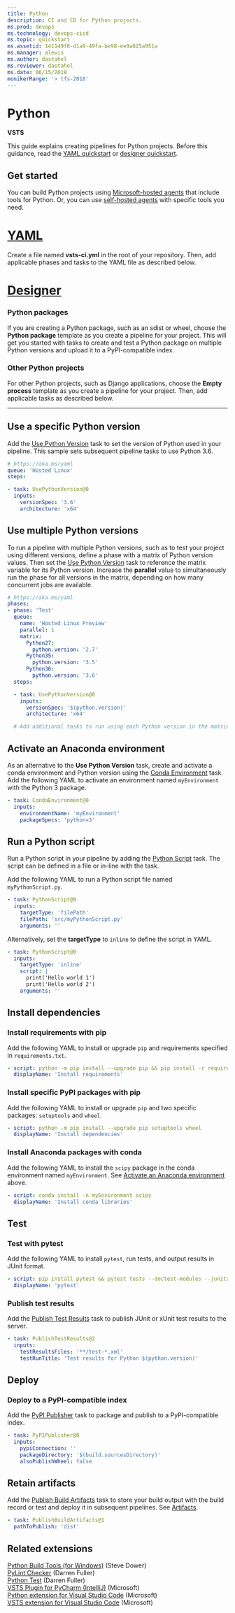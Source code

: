 ```yaml
---
title: Python
description: CI and CD for Python projects.
ms.prod: devops
ms.technology: devops-cicd
ms.topic: quickstart
ms.assetid: 141149f8-d1a9-49fa-be98-ee9a825a951a
ms.manager: alewis
ms.author: dastahel
ms.reviewer: dastahel
ms.date: 06/15/2018
monikerRange: '> tfs-2018'
---
```


# Python

**VSTS**

This guide explains creating pipelines for Python projects. Before this guidance, read the [YAML quickstart](../get-started-yaml.md) or [designer quickstart](../get-started-designer.md).

## Get started

You can build Python projects using [Microsoft-hosted agents](../agents/hosted.md) that include tools for Python. Or, you can use [self-hosted agents](../agents/agents.md#install) with specific tools you need.

# [YAML](#tab/yaml)

Create a file named **vsts-ci.yml** in the root of your repository. Then, add applicable phases and tasks to the YAML file as described below.

# [Designer](#tab/designer)

### Python packages

If you are creating a Python package, such as an sdist or wheel, choose the **Python package** template as you create a pipeline for your project. This will get you started with tasks to create and test a Python package on multiple Python versions and upload it to a PyPI-compatible index.

### Other Python projects

For other Python projects, such as Django applications, choose the **Empty process** template as you create a pipeline for your project. Then, add applicable tasks as described below.

---

## Use a specific Python version

Add the [Use Python Version](../tasks/tool/use-python-version.md) task to set the version of Python used in your pipeline. This sample sets subsequent pipeline tasks to use Python 3.6.

```yaml
# https://aka.ms/yaml
queue: 'Hosted Linux'
steps:

- task: UsePythonVersion@0
  inputs:
    versionSpec: '3.6'
    architecture: 'x64'
```

## Use multiple Python versions

To run a pipeline with multiple Python versions, such as to test your project using different versions, define a phase with a matrix of Python version values. Then set the [Use Python Version](../tasks/tool/use-python-version.md) task to reference the matrix variable for its Python version. Increase the **parallel** value to simultaneously run the phase for all versions in the matrix, depending on how many concurrent jobs are available.

```yaml
# https://aka.ms/yaml
phases:
- phase: 'Test'
  queue:
    name: 'Hosted Linux Preview'
    parallel: 1
    matrix:
      Python27:
        python.version: '2.7'
      Python35:
        python.version: '3.5'
      Python36:
        python.version: '3.6'
  steps:

  - task: UsePythonVersion@0
    inputs:
      versionSpec: '$(python.version)'
      architecture: 'x64'

  # Add additional tasks to run using each Python version in the matrix above
```

## Activate an Anaconda environment

As an alternative to the **Use Python Version** task, create and activate a conda environment and Python version using the [Conda Environment](../tasks/package/conda-environment.md) task. Add the following YAML to activate an environment named `myEnvironment` with the Python 3 package.

```yaml
- task: CondaEnvironment@0
  inputs:
    environmentName: 'myEnvironment'
    packageSpecs: 'python=3'
```

## Run a Python script

Run a Python script in your pipeline by adding the [Python Script](../tasks/utility/python-script.md) task. The script can be defined in a file or in-line with the task.

Add the following YAML to run a Python script file named `myPythonScript.py`.

```yaml
- task: PythonScript@0
  inputs:
    targetType: 'filePath'
    filePath: 'src/myPythonScript.py'
    arguments: ''
```

Alternatively, set the **targetType** to `inline` to define the script in YAML.

```yaml
- task: PythonScript@0
  inputs:
    targetType: 'inline'
    script: |
      print('Hello world 1')
      print('Hello world 2')
    arguments: ''
```

## Install dependencies

### Install requirements with pip

Add the following YAML to install or upgrade `pip` and requirements specified in `requirements.txt`.

```yaml
- script: python -m pip install --upgrade pip && pip install -r requirements.txt
  displayName: 'Install requirements'
```

### Install specific PyPI packages with pip

Add the following YAML to install or upgrade `pip` and two specific packages: `setuptools` and `wheel`.

```yaml
- script: python -m pip install --upgrade pip setuptools wheel
  displayName: 'Install dependencies'
```

### Install Anaconda packages with conda

Add the following YAML to install the `scipy` package in the conda environment named `myEnvironment`. See [Activate an Anaconda environment](#activate-an-anaconda-environment) above.

```yaml
- script: conda install -n myEnvironment scipy
  displayName: 'Install conda libraries'
```

## Test

### Test with pytest

Add the following YAML to install `pytest`, run tests, and output results in JUnit format.

```yaml
- script: pip install pytest && pytest tests --doctest-modules --junitxml=junit/test-results.xml
  displayName: 'pytest'
```

### Publish test results

Add the [Publish Test Results](../tasks/test/publish-test-results.md) task to publish JUnit or xUnit test results to the server.

```yaml
- task: PublishTestResults@2
  inputs:
    testResultsFiles: '**/test-*.xml'
    testRunTitle: 'Test results for Python $(python.version)'
```

## Deploy

### Deploy to a PyPI-compatible index

Add the [PyPI Publisher](../tasks/package/pypi-publisher.md) task to package and publish to a PyPI-compatible index.

```yaml
- task: PyPIPublisher@0
  inputs:
    pypiConnection: ''
    packageDirectory: '$(build.sourcesDirectory)'
    alsoPublishWheel: false
```

## Retain artifacts

Add the [Publish Build Artifacts](../tasks/utility/publish-build-artifacts.md) task to store your build output with the build record or test and deploy it in subsequent pipelines. See [Artifacts](../build/artifacts.md).

```yaml
- task: PublishBuildArtifacts@1
  pathToPublish: 'dist'
```

## Related extensions

[Python Build Tools (for Windows)](https://marketplace.visualstudio.com/items?itemName=stevedower.python) (Steve Dower)  
[PyLint Checker](https://marketplace.visualstudio.com/items?itemName=dazfuller.pylint-task) (Darren Fuller)  
[Python Test](https://marketplace.visualstudio.com/items?itemName=dazfuller.pyunittest-task) (Darren Fuller)  
[VSTS Plugin for PyCharm (IntelliJ)](http://plugins.jetbrains.com/plugin/7981) (Microsoft)  
[Python extension for Visual Studio Code](https://marketplace.visualstudio.com/items?itemName=ms-python.python) (Microsoft)  
[VSTS extension for Visual Studio Code](https://marketplace.visualstudio.com/items?itemName=ms-vsts.team) (Microsoft)  
